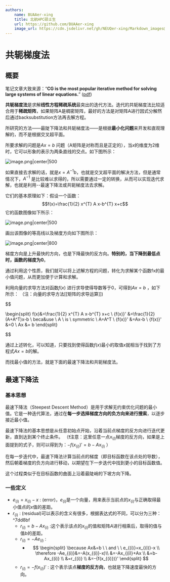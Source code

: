 ```yaml
---
authors:
    name: BUAAer-xing
    title: 北航HPC硕士生
    url: https://github.com/BUAAer-xing
    image_url: https://cdn.jsdelivr.net/gh/NEUQer-xing/Markdown_images@master/images-2/icon.png
---
```


# 共轭梯度法

## 概要


笔记文章大致来源：“**CG is the most popular iterative method for solving large systems of linear equations.**” ([pdf](zotero://open-pdf/library/items/WD6AWYES?page=7&annotation=8B2B54LS))

**共轭梯度法**是求解**线性方程稀疏系统**最突出的迭代方法。迭代的共轭梯度法比较适合用于**稀疏矩阵**，如果矩阵A是稠密矩阵，最好的方法是对矩阵A进行因式分解然后通过backsubstitution方法再去解方程。

所研究的方法——最陡下降法和共轭梯度法——是根据**最小化问题**来开发和直观理解的，而不是根据交叉超平面。

所要求解的问题是$Ax=b$ 问题（A矩阵是对称而且是正定的），当$x$的维度为2维时，它可以形象的表示为两条直线的交点。如下图所示：

![image.png|center|500](https://cdn.jsdelivr.net/gh/NEUQer-xing/Markdown_images@master/images-2/20230913104356.png)

如果直接去求解的话，就是$x=A^{-1}b$，也就是交叉超平面的解决方法，但是通常情况下，$A^{-1}$ 是比较难以求得的，所以需要通过一定的转换，从而可以实现迭代求解，也就是利用--最速下降法或共轭梯度法去求解。

它们的基本原理如下：假设一个函数：$$f(x)=\frac{1}{2} x^{T} A x-b^{T} x+c$$
它的函数图像如下所示：

![image.png|center|500](https://cdn.jsdelivr.net/gh/NEUQer-xing/Markdown_images@master/images-2/20230913104831.png)

画出该图像的等高线以及梯度方向如下图所示：

![image.png|center|800](https://cdn.jsdelivr.net/gh/NEUQer-xing/Markdown_images@master/images-2/20230913105616.png)

梯度方向是上升最快的方向，也是下降最快的反方向。**特别的，当下降到最低点时，函数的梯度为0**。

通过利用这个性质，我们就可以将上述解方程的问题，转化为求解某个函数fx的最小值问题，从而更加便于计算和求解。

利用向量的求导方法对函数$f(x)$ 进行求导使得导数等于0，可得到$Ax=b$ ，如下所示：
（注：向量的求导方法[[矩阵的求导运算]])


$$

\begin{split}
f(x)&=\frac{1}{2} x^{T} A x-b^{T} x+c
\\
{f(x)}' &=\frac{1}{2} (A+A^T)x-b
\\
beca&use \ A \ is \ symmetric \ A=A^T
\\
{f(x)}' &=Ax-b
\\
{f(x)}' &=0
\\
Ax &= b
\end{split}

$$

通过上述转化，可以知道，只要找到使得函数$f(x)$最小的取值$x$就相当于找到了方程式$Ax=b$的解。

而找最小值的方法，就是下面的最速下降法和共轭梯度法。

## 最速下降法

### 基本思想

最速下降法（Steepest Descent Method）是用于求解无约束优化问题的最小值。它是一种迭代算法，通过在**每一步选择梯度方向的负方向来进行搜索**，以逐步接近最小值。

最速下降法的基本思想是从任意初始点开始，沿着当前点梯度的反方向进行迭代更新，直到达到某个终止条件。
（❗️注意：这里任意一点$x_{(i)}$梯度的反方向，如果是上面提到的式子，则可以得到为：$-{f(x_{(i)})}'=b-Ax_{(i)}$ ）

在每一步迭代中，最速下降法计算当前点的梯度（即目标函数在该点处的导数），然后朝着梯度的负方向进行移动，以期望在下一步迭代中找到更小的目标函数值。

这个过程类似于在目标函数的曲面上沿着最陡峭的下坡方向下降。

### 一些定义

- $e_{(i)}=x_{(i)}-x$ : (error)，$e_{(i)}$是一个向量，用来表示当前点的$x_{(i)}$与正确取得最小值点的$x$值的差距。
- $r_{(i)}$ : (residual)可以表示的含义有很多，根据表达式的不同，可以分为三种： ^7dd8bf
	- $r_{(i)}=b-Ax_{(i)}$ :这个表示该点的$x_{(i)}$的值和矩阵$A$进行相乘后，取得的值与值$b$的差距。
	- $r_{(i)}=-Ae_{(i)}$ :
		- $$
			\begin{split}
				\because Ax&=b \ \  and \ \  e_{(i)}=x_{(i)}-x \\
				\therefore -Ae_{(i)}&=-A(x_{(i)}-x)\\
				&=-Ax_{(i)}+Ax \\
				&=b-Ax_{(i)} \\
				&=r_{(i)} \\
				&=-{f(x_{(i)})}'
			\end{split}
		$$
	- $r_{(i)}=-{f(x_{(i)})}'$ : 这个表示该点**梯度的反方向**，也就是下降速度最快的方向。

